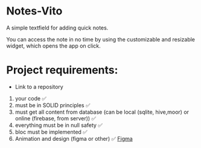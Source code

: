 # Notes-Vito


A simple textfield for adding quick notes.

You can access the note in no time by using the customizable and resizable widget, which opens the app on click.






# Project requirements:
* Link to a repository 
1) your code :white_check_mark:
2) must be in SOLID principles :white_check_mark:
3) must get all content from database (can be local (sqlite, hive,moor) or online (firebase, from server))  :white_check_mark:
4) everything must be in null safety :white_check_mark:
5) bloc must be implemented :white_check_mark:
6) Animation and design (figma or other) :white_check_mark:  [Figma](https://www.figma.com/file/QrnWM9Fw0dNAd3Ekm4wbIC/Notes-Vito?node-id=0%3A1)
